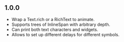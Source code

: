 ## 1.0.0

- Wrap a Text.rich or a RichText to animate.
- Supports trees of InlineSpan with arbitrary depth.
- Can print both text characters and widgets.
- Allows to set up different delays for different symbols.
